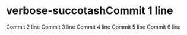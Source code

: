 # verbose-succotashCommit 1 line
Commit 2 line
Commit 3 line
Commit 4 line
Commit 5 line
Commit 6 line

